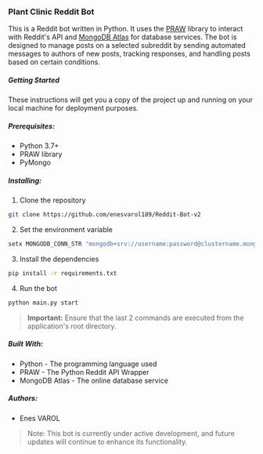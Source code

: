 ### Plant Clinic Reddit Bot

This is a Reddit bot written in Python. It uses the [PRAW](https://praw.readthedocs.io/en/latest/) library to interact with Reddit's API and [MongoDB Atlas](https://www.mongodb.com/atlas/database) for database services. The bot is designed to manage posts on a selected subreddit by sending automated messages to authors of new posts, tracking responses, and handling posts based on certain conditions.

##### Getting Started

These instructions will get you a copy of the project up and running on your local machine for deployment purposes.

##### Prerequisites:

* Python 3.7+
* PRAW library
* PyMongo

##### Installing:

1. Clone the repository
```bash
git clone https://github.com/enesvarol189/Reddit-Bot-v2
```

2. Set the environment variable
```bash
setx MONGODB_CONN_STR "mongodb+srv://username:password@clustername.mongodb.net/database"
```

3. Install the dependencies
```bash
pip install -r requirements.txt
```

4. Run the bot  
```bash
python main.py start
```

> __Important:__ Ensure that the last 2 commands are executed from the application's root directory.

##### Built With:

* Python - The programming language used
* PRAW - The Python Reddit API Wrapper
* MongoDB Atlas - The online database service

##### Authors:

* Enes VAROL

> Note: This bot is currently under active development, and future updates will continue to enhance its functionality.
